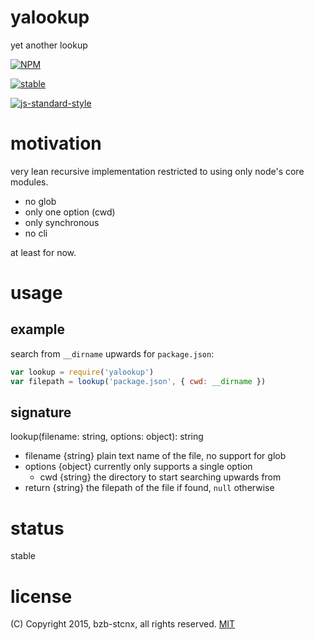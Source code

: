 # yalookup
yet another lookup

[![NPM](https://nodei.co/npm/yalookup.png?compact=true)](https://nodei.co/npm/yalookup/)

[![stable](http://badges.github.io/stability-badges/dist/stable.svg)](http://github.com/badges/stability-badges)

[![js-standard-style](https://img.shields.io/badge/code%20style-standard-brightgreen.svg?style=flat)](https://github.com/feross/standard)

# motivation
very lean recursive implementation restricted to using only node's core modules.
* no glob
* only one option (cwd)
* only synchronous
* no cli

at least for now.

# usage
## example
search from `__dirname` upwards for `package.json`:
```javascript
var lookup = require('yalookup')
var filepath = lookup('package.json', { cwd: __dirname })
```

## signature
lookup(filename: string, options: object): string
* filename {string} plain text name of the file, no support for glob
* options {object} currently only supports a single option
  * cwd {string} the directory to start searching upwards from
* return {string} the filepath of the file if found, `null` otherwise

# status
stable

# license
(C) Copyright 2015, bzb-stcnx,
all rights reserved.
[MIT](./LICENSE)
